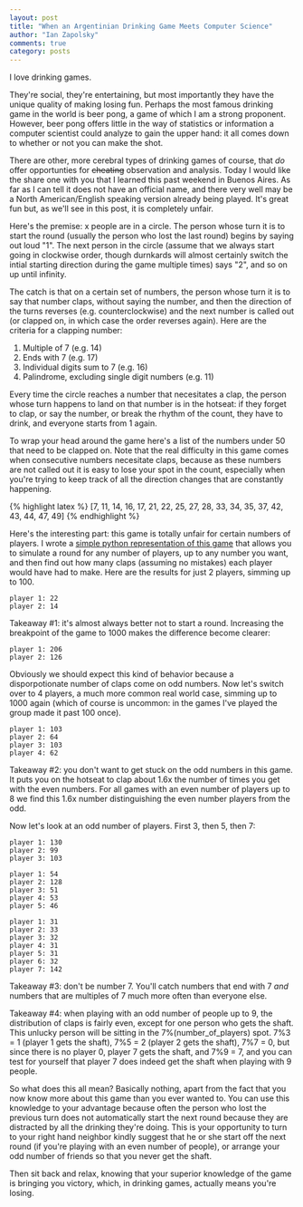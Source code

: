 ```yaml
---
layout: post
title: "When an Argentinian Drinking Game Meets Computer Science"
author: "Ian Zapolsky"
comments: true
category: posts
---
```


I love drinking games. 

They're social, they're entertaining, but most importantly they have the unique 
quality of making losing fun. Perhaps the most famous drinking game in the 
world is beer pong, a game of which I am a strong proponent. However, beer pong 
offers little in the way of statistics or information a computer scientist could 
analyze to gain the upper hand: it all comes down to whether or not you can make 
the shot.

There are other, more cerebral types of drinking games of course, that *do* offer
opportunties for <strike>cheating</strike> observation and analysis. Today I 
would like the share one with you that I learned this past weekend in
Buenos Aires. As far as I can tell it does not have an official name, and there
very well may be a North American/English speaking version already being played.
It's great fun but, as we'll see in this post, it is completely unfair. 

<!--more-->

Here's the premise: x people are in a circle. The person whose turn it is to start
the round (usually the person who lost the last round) begins by saying out loud 
"1". The next person in the circle (assume that we always start going in 
clockwise order, though durnkards will almost certainly switch the intial 
starting direction during the game multiple times) says "2", and so on up
until infinity.

The catch is that on a certain set of numbers, the person whose turn it is to say
that number claps, without saying the number, and then the direction of the turns 
reverses (e.g. counterclockwise) and the next number is called out (or clapped 
on, in which case the order reverses again). Here are the criteria for a clapping
number:

1.	Multiple of 7 (e.g. 14) 
2.	Ends with 7 (e.g. 17)
3. 	Individual digits sum to 7 (e.g. 16)
4. 	Palindrome, excluding single digit numbers (e.g. 11)

Every time the circle reaches a number that necesitates a clap, the person whose
turn happens to land on that number is in the hotseat: if they forget to clap, or
say the number, or break the rhythm of the count, they have to drink, and everyone
starts from 1 again.

To wrap your head around the game here's a list of the numbers under 50 that need
to be clapped on. Note that the real difficulty in this game comes when consecutive
numbers necesitate claps, because as these numbers are not called out it is easy to
lose your spot in the count, especially when you're trying to keep track of all
the direction changes that are constantly happening.

{% highlight latex %}
[7, 11, 14, 16, 17, 21, 22, 25, 27, 28, 33, 34, 35, 37, 42, 43, 44, 47, 49] 
{% endhighlight %}

Here's the interesting part: this game is totally unfair for certain numbers of
players. I wrote a [simple python representation of this game][code] that allows
you to simulate a round for any number of players, up to any number you want, 
and then find out how many claps (assuming no mistakes) each player
would have had to make. Here are the results for just 2 players, simming up to 100. 

	player 1: 22
	player 2: 14	

Takeaway #1: it's almost always better not to start a round. Increasing the 
breakpoint of the game to 1000 makes the difference become clearer:
	
	player 1: 206
	player 2: 126

Obviously we should expect this kind of behavior because a disporpotionate number
of claps come on odd numbers. Now let's switch over to 4 players, a much more
common real world case, simming up to 1000 again (which of course is uncommon: in
the games I've played the group made it past 100 once).

	player 1: 103
	player 2: 64
	player 3: 103
	player 4: 62

Takeaway #2: you don't want to get stuck on the odd numbers in this game. It puts
you on the hotseat to clap about 1.6x the number of times you get with the even
numbers. For all games with an even number of players up to 8 we find
this 1.6x number distinguishing the even number players from the odd.

Now let's look at an odd number of players. First 3, then 5, then 7:

	player 1: 130 
	player 2: 99
	player 3: 103

	player 1: 54
	player 2: 128
	player 3: 51
	player 4: 53
	player 5: 46

	player 1: 31
	player 2: 33
	player 3: 32
	player 4: 31
	player 5: 31
	player 6: 32
	player 7: 142

Takeaway #3: don't be number 7. You'll catch numbers that end with 7 *and* numbers
that are multiples of 7 much more often than everyone else.

Takeaway #4: when playing with an odd number of people up to 9, the distribution 
of claps is fairly even, except for one person who gets the shaft. This unlucky
person will be sitting in the 7%(number\_of\_players) spot. 7%3 = 1 (player 1
gets the shaft), 7%5 = 2 (player 2 gets the shaft), 7%7 = 0, but since there is
no player 0, player 7 gets the shaft, and 7%9 = 7, and you can test for yourself
that player 7 does indeed get the shaft when playing with 9 people.

So what does this all mean? Basically nothing, apart from the fact that you now
know more about this game than you ever wanted to. You can use this knowledge to
your advantage because often the person who lost the previous turn does not 
automatically start the next round because they are distracted by all the drinking
they're doing. This is your opportunity to turn to your right hand neighbor kindly
suggest that he or she start off the next round (if you're playing with an even
number of people), or arrange your odd number of friends so that you never get the
shaft.

Then sit back and relax, knowing that your superior knowledge of the game is
bringing you victory, which, in drinking games, actually means you're losing.

[code]:https://github.com/haikus-in-c/haikus-in-c/blob/master/2013.9/drinking_game/game.py

